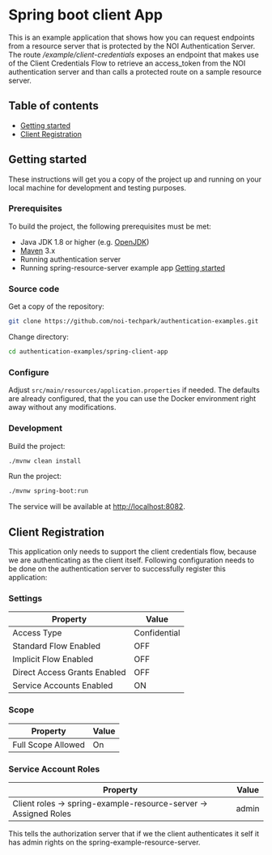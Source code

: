 Spring boot client App
======================

This is an example application that shows how you can request endpoints from a resource server that is protected by the NOI Authentication Server.
The route */example/client-credentials* exposes an endpoint that makes use of the Client Credentials Flow to retrieve an access_token from the NOI authentication server and than calls a protected route on a sample resource server.

## Table of contents

- [Getting started](#getting-started)
- [Client Registration](#client-registration)

## Getting started

These instructions will get you a copy of the project up and running
on your local machine for development and testing purposes.

### Prerequisites

To build the project, the following prerequisites must be met:

- Java JDK 1.8 or higher (e.g. [OpenJDK](https://openjdk.java.net/))
- [Maven](https://maven.apache.org/) 3.x
- Running authentication server
- Running spring-resource-server example app [Getting started](../spring-resource-server/README.md)

### Source code

Get a copy of the repository:

```bash
git clone https://github.com/noi-techpark/authentication-examples.git
```

Change directory:

```bash
cd authentication-examples/spring-client-app
```

### Configure

Adjust `src/main/resources/application.properties` if needed.
The defaults are already configured, that the you can use the Docker environment right away without any modifications.

### Development

Build the project:

```bash
./mvnw clean install
```

Run the project:

```bash
./mvnw spring-boot:run
```

The service will be available at [http://localhost:8082](http://localhost:8082).

## Client Registration

This application only needs to support the client credentials flow, because we are authenticating as the client itself.
Following configuration needs to be done on the authentication server to successfully register this application:

### Settings

| Property                     | Value        |
| ---------------------------- | ------------ |
| Access Type                  | Confidential |
| Standard Flow Enabled        | OFF          |
| Implicit Flow Enabled        | OFF          |
| Direct Access Grants Enabled | OFF          |
| Service Accounts Enabled     | ON           |

### Scope

| Property           | Value |
| ------------------ | ----- |
| Full Scope Allowed | On    |

### Service Account Roles

| Property                                                         | Value |
| ---------------------------------------------------------------- | ----- |
| Client roles -> spring-example-resource-server -> Assigned Roles | admin |

This tells the authorization server that if we the client authenticates it self it has admin rights on the spring-example-resource-server.
